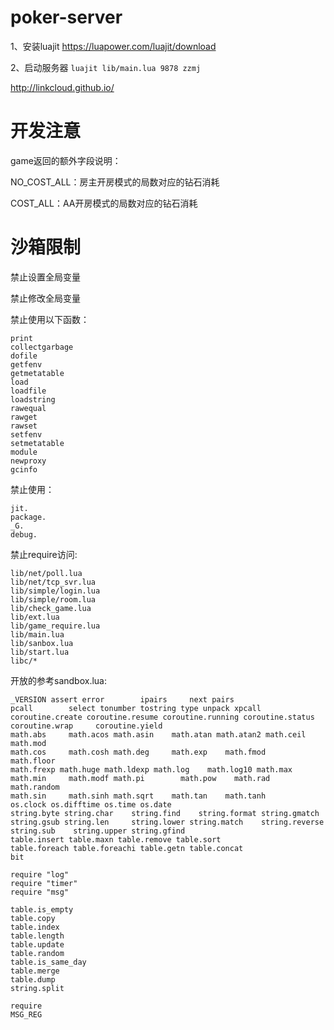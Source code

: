 # poker-server

1、安装luajit
https://luapower.com/luajit/download

2、启动服务器
`luajit lib/main.lua 9878 zzmj`


http://linkcloud.github.io/


# 开发注意

game返回的额外字段说明：

NO_COST_ALL：房主开房模式的局数对应的钻石消耗

COST_ALL：AA开房模式的局数对应的钻石消耗

# 沙箱限制
禁止设置全局变量

禁止修改全局变量

禁止使用以下函数：
```
print
collectgarbage 
dofile 
getfenv 
getmetatable 
load 
loadfile 
loadstring 
rawequal 
rawget 
rawset 
setfenv 
setmetatable 
module 
newproxy 
gcinfo 
```

禁止使用：
```
jit.
package.
_G.
debug.
```

禁止require访问:
```
lib/net/poll.lua
lib/net/tcp_svr.lua
lib/simple/login.lua
lib/simple/room.lua
lib/check_game.lua
lib/ext.lua
lib/game_require.lua
lib/main.lua
lib/sanbox.lua
lib/start.lua
libc/*
```

开放的参考sandbox.lua:
```
_VERSION assert error        ipairs     next pairs
pcall        select tonumber tostring type unpack xpcall
coroutine.create coroutine.resume coroutine.running coroutine.status
coroutine.wrap     coroutine.yield
math.abs     math.acos math.asin    math.atan math.atan2 math.ceil math.mod
math.cos     math.cosh math.deg     math.exp    math.fmod    math.floor
math.frexp math.huge math.ldexp math.log    math.log10 math.max
math.min     math.modf math.pi        math.pow    math.rad     math.random
math.sin     math.sinh math.sqrt    math.tan    math.tanh
os.clock os.difftime os.time os.date
string.byte string.char    string.find    string.format string.gmatch
string.gsub string.len     string.lower string.match    string.reverse
string.sub    string.upper string.gfind
table.insert table.maxn table.remove table.sort
table.foreach table.foreachi table.getn table.concat
bit

require "log"
require "timer"
require "msg"

table.is_empty
table.copy
table.index
table.length
table.update
table.random
table.is_same_day
table.merge
table.dump
string.split

require
MSG_REG

```
